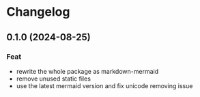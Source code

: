 # Changelog

## 0.1.0 (2024-08-25)

### Feat

- rewrite the whole package as markdown-mermaid
- remove unused static files
- use the latest mermaid version and fix unicode removing issue
